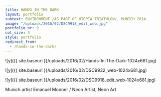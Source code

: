 ```yaml
---
title: HANDS IN THE DARK
layout: portfolio
subtext: ENVIRONMENT /AS PART OF UTOPIA TRIATHLON/, MUNICH 2014
image: "/uploads/2016/02/DSC9918_edit_web.jpg"
portfolio_nr: 9
col_size: 5
style: portfolio
redirect_from:
  - /hands-in-the-dark/
---
```


![y]({{ site.baseurl }}/uploads/2016/02/Hands-In-The-Dark-1024x681.jpg)

![y]({{ site.baseurl }}/uploads/2016/02/DSC9932_web-1024x681.jpg)

![y]({{ site.baseurl }}/uploads/2016/02/DSC9918_edit_web-1024x681.jpg)


Munich artist Emanuel Mooner / Neon Artist, Neon Art
